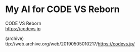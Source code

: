 My AI for CODE VS Reborn
========================


CODE VS Reborn  
https://codevs.jp  



(archive)  
ttp://web.archive.org/web/20190505010217/https://codevs.jp/  
